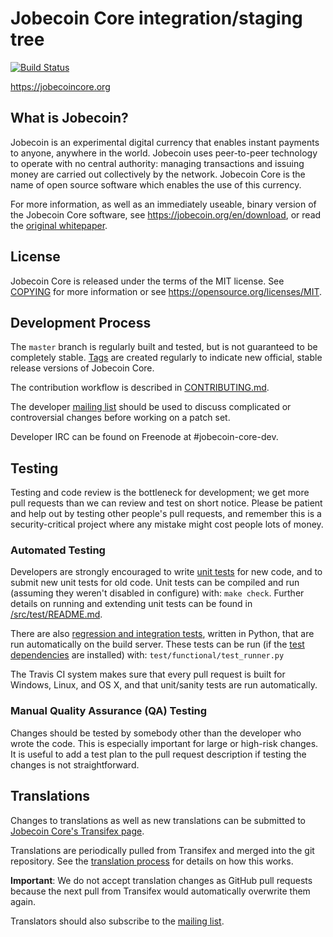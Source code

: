 Jobecoin Core integration/staging tree
=====================================

[![Build Status](https://travis-ci.org/jobecoin/jobecoin.svg?branch=master)](https://travis-ci.org/jobecoin/jobecoin)

https://jobecoincore.org

What is Jobecoin?
----------------

Jobecoin is an experimental digital currency that enables instant payments to
anyone, anywhere in the world. Jobecoin uses peer-to-peer technology to operate
with no central authority: managing transactions and issuing money are carried
out collectively by the network. Jobecoin Core is the name of open source
software which enables the use of this currency.

For more information, as well as an immediately useable, binary version of
the Jobecoin Core software, see https://jobecoin.org/en/download, or read the
[original whitepaper](https://jobecoincore.org/jobecoin.pdf).

License
-------

Jobecoin Core is released under the terms of the MIT license. See [COPYING](COPYING) for more
information or see https://opensource.org/licenses/MIT.

Development Process
-------------------

The `master` branch is regularly built and tested, but is not guaranteed to be
completely stable. [Tags](https://github.com/jobecoin/jobecoin/tags) are created
regularly to indicate new official, stable release versions of Jobecoin Core.

The contribution workflow is described in [CONTRIBUTING.md](CONTRIBUTING.md).

The developer [mailing list](https://lists.linuxfoundation.org/mailman/listinfo/jobecoin-dev)
should be used to discuss complicated or controversial changes before working
on a patch set.

Developer IRC can be found on Freenode at #jobecoin-core-dev.

Testing
-------

Testing and code review is the bottleneck for development; we get more pull
requests than we can review and test on short notice. Please be patient and help out by testing
other people's pull requests, and remember this is a security-critical project where any mistake might cost people
lots of money.

### Automated Testing

Developers are strongly encouraged to write [unit tests](src/test/README.md) for new code, and to
submit new unit tests for old code. Unit tests can be compiled and run
(assuming they weren't disabled in configure) with: `make check`. Further details on running
and extending unit tests can be found in [/src/test/README.md](/src/test/README.md).

There are also [regression and integration tests](/test), written
in Python, that are run automatically on the build server.
These tests can be run (if the [test dependencies](/test) are installed) with: `test/functional/test_runner.py`

The Travis CI system makes sure that every pull request is built for Windows, Linux, and OS X, and that unit/sanity tests are run automatically.

### Manual Quality Assurance (QA) Testing

Changes should be tested by somebody other than the developer who wrote the
code. This is especially important for large or high-risk changes. It is useful
to add a test plan to the pull request description if testing the changes is
not straightforward.

Translations
------------

Changes to translations as well as new translations can be submitted to
[Jobecoin Core's Transifex page](https://www.transifex.com/projects/p/jobecoin/).

Translations are periodically pulled from Transifex and merged into the git repository. See the
[translation process](doc/translation_process.md) for details on how this works.

**Important**: We do not accept translation changes as GitHub pull requests because the next
pull from Transifex would automatically overwrite them again.

Translators should also subscribe to the [mailing list](https://groups.google.com/forum/#!forum/jobecoin-translators).
